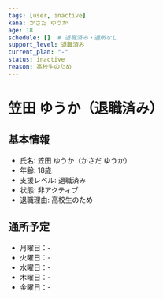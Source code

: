 ```yaml
---
tags: [user, inactive]
kana: かさだ ゆうか
age: 18
schedule: []  # 退職済み・通所なし
support_level: 退職済み
current_plan: "-"
status: inactive
reason: 高校生のため
---
```


# 笠田 ゆうか（退職済み）

## 基本情報
- 氏名: 笠田 ゆうか（かさだ ゆうか）
- 年齢: 18歳
- 支援レベル: 退職済み
- 状態: 非アクティブ
- 退職理由: 高校生のため

## 通所予定
- 月曜日：-
- 火曜日：-
- 水曜日：-
- 木曜日：-
- 金曜日：- 